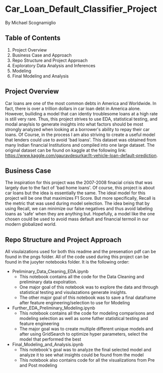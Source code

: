 # Car_Loan_Default_Classifier_Project
By Michael Scognamiglio
## Table of Contents
1. Project Overview
1. Business Case and Approach
1. Repo Structure and Project Approach
1. Exploratory Data Analysis and Inferences 
1. Modeling 
1. Final Modeling and Analysis 
## Project Overview 
Car loans are one of the most common debts in America and Worldwide. In fact, there is over a trillion dollars in car loan debt in America alone. 
However, builiding a model that can identiy troublesome loans at a high rate is still very rare. Thus, this project strives to use EDA, statistical testing, and modal anaylsis to generate insights into what factors should be most strongly analyzed when looking at a borrower's ability to repay their car loans. Of Course, in the process I am also striving to create a useful model that lenders could use to avoid 'bad loans'. This dataset was obtained from many Indian financial Institutions and compiled into one large dataset. The original dataset can be found on kaggle at the following link: https://www.kaggle.com/gauravdesurkar/lt-vehicle-loan-default-prediction.
## Business Case 
The inspiration for this project was the 2007-2008 finacial crisis that was largely due to the fact of 'bad home loans'. Of course, this project is about car loans but the idea is essentially the same. The ideal model for this project will be one that maximizes F1 Score. But more specifically, Recall is the metric that was used during model selection. The idea being that by using Recall, we can minimize our false negatives and thus avoid labeling loans as 'safe' when they are anything but. Hopefully, a model like the one chosen could be used to avoid mass default and financial termoil in our modern globalized world. 
## Repo Structure and Project Approach
 All visulaizations used for both this readme and the presenation pdf can be found in the pngs folder.
 All of the code used during this project can be found in the juoyter notebooks folder. 
 It is the following order:
 - Preliminary_Data_Cleaning_EDA.ipynb
    - This notebook contains all the code for the Data Cleaning and preliminary data expolration. 
    - One major goal of this notebook was to explore the data and through statistical testing and visulazations generate insights.
    - The other major goal of this notebook was to save a final dataframe after feature engineering/selection to use for Modeling
- Further_EDA_Preliminary_Modeling.ipynb
  - This notebook contains all the code for modeling comparisons and modeling selection as well as some futher statistical testing and feature engineering
  - The major goal was to create multiple different unique models and after using GridSearch to optimize hyper parameters, select the model that performed the best
- Final_Modeling_and_Analysis.ipynb
  -  This notebook's goal was to analyze the final selected model and analyze it to see what insights could be found from the model
  - This notebook also contains code for all the visualizations from Pre and Post modeling 
